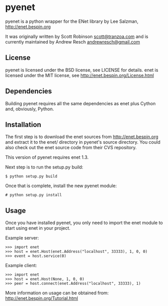 # pyenet

pyenet is a python wrapper for the ENet library by Lee Salzman,
 http://enet.bespin.org

It was originally written by Scott Robinson <scott@tranzoa.com> and is
currently maintained by Andrew Resch <andrewresch@gmail.com>

## License
pyenet is licensed under the BSD license, see LICENSE for details.
enet is licensed under the MIT license, see http://enet.bespin.org/License.html

## Dependencies

Building pyenet requires all the same dependencies as enet plus Cython and,
obviously, Python.

## Installation

The first step is to download the enet sources from http://enet.bespin.org and
extract it to the enet/ directory in pyenet's source directory.  You could also
check out the enet source code from their CVS repository.

This version of pyenet requires enet 1.3.

Next step is to run the setup.py build:
```
$ python setup.py build
```
Once that is complete, install the new pyenet module:
```
# python setup.py install
```

## Usage

Once you have installed pyenet, you only need to import the enet module to
start using enet in your project.

Example server:
```
>>> import enet
>>> host = enet.Host(enet.Address("localhost", 33333), 1, 0, 0)
>>> event = host.service(0)
```
Example client:
```
>>> import enet
>>> host = enet.Host(None, 1, 0, 0)
>>> peer = host.connect(enet.Address("localhost", 33333), 1)
```
More information on usage can be obtained from:
 http://enet.bespin.org/Tutorial.html
